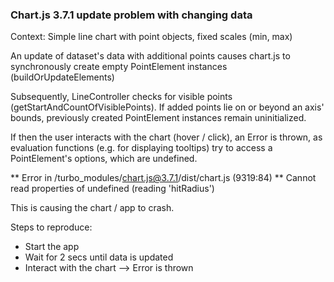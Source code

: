 ### Chart.js 3.7.1 update problem with changing data

Context: Simple line chart with point objects, fixed scales (min, max)

An update of dataset's data with additional points causes chart.js to synchronously create empty PointElement instances (buildOrUpdateElements)

Subsequently, LineController checks for visible points (getStartAndCountOfVisiblePoints). If added points lie on or beyond an axis' bounds, previously created PointElement instances remain uninitialized.

If then the user interacts with the chart (hover / click), an Error is thrown, as evaluation functions (e.g. for displaying tooltips) try to access a PointElement's options, which are undefined.

** Error in /turbo_modules/chart.js@3.7.1/dist/chart.js (9319:84) **
Cannot read properties of undefined (reading 'hitRadius')

This is causing the chart / app to crash.

Steps to reproduce:

- Start the app
- Wait for 2 secs until data is updated
- Interact with the chart --> Error is thrown
